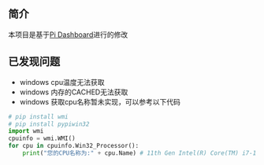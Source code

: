 ## 简介
本项目是基于[Pi Dashboard](https://github.com/nxez/pi-dashboard)进行的修改

## 已发现问题
- windows cpu温度无法获取
- windows 内存的CACHED无法获取
- windows 获取cpu名称暂未实现，可以参考以下代码
```python
# pip install wmi
# pip install pypiwin32
import wmi
cpuinfo = wmi.WMI()
for cpu in cpuinfo.Win32_Processor():
    print("您的CPU名称为:" + cpu.Name) # 11th Gen Intel(R) Core(TM) i7-1165G7 @ 2.80GHz
```
